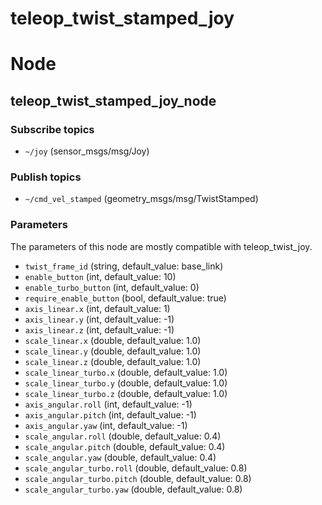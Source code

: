 # teleop_twist_stamped_joy

# Node

## teleop_twist_stamped_joy_node

### Subscribe topics

+ `~/joy` (sensor_msgs/msg/Joy)

### Publish topics

+ `~/cmd_vel_stamped` (geometry_msgs/msg/TwistStamped)

### Parameters

The parameters of this node are mostly compatible with teleop_twist_joy.

+ `twist_frame_id` (string, default_value: base_link)
+ `enable_button` (int, default_value: 10)
+ `enable_turbo_button` (int, default_value: 0)
+ `require_enable_button` (bool, default_value: true)
+ `axis_linear.x` (int, default_value: 1)
+ `axis_linear.y` (int, default_value: -1)
+ `axis_linear.z` (int, default_value: -1)
+ `scale_linear.x` (double, default_value: 1.0)
+ `scale_linear.y` (double, default_value: 1.0)
+ `scale_linear.z` (double, default_value: 1.0)
+ `scale_linear_turbo.x` (double, default_value: 1.0)
+ `scale_linear_turbo.y` (double, default_value: 1.0)
+ `scale_linear_turbo.z` (double, default_value: 1.0)
+ `axis_angular.roll` (int, default_value: -1)
+ `axis_angular.pitch` (int, default_value: -1)
+ `axis_angular.yaw` (int, default_value: -1)
+ `scale_angular.roll` (double, default_value: 0.4)
+ `scale_angular.pitch` (double, default_value: 0.4)
+ `scale_angular.yaw` (double, default_value: 0.4)
+ `scale_angular_turbo.roll` (double, default_value: 0.8)
+ `scale_angular_turbo.pitch` (double, default_value: 0.8)
+ `scale_angular_turbo.yaw` (double, default_value: 0.8)
